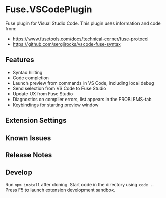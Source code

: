 # Fuse.VSCodePlugin

Fuse plugin for Visual Studio Code. This plugin uses information and code from:

- https://www.fusetools.com/docs/technical-corner/fuse-protocol
- https://github.com/sergiirocks/vscode-fuse-syntax

## Features

- Syntax hiliting
- Code completion
- Launch preview from commands in VS Code, including local debug
- Send selection from VS Code to Fuse Studio
- Update UX from Fuse Studio
- Diagnostics on compiler errors, list appears in the PROBLEMS-tab
- Keybindings for starting preview window

## Extension Settings

## Known Issues

## Release Notes

## Develop

Run `npm install` after cloning. Start code in the directory using `code .`. Press F5 to launch extension development sandbox.
